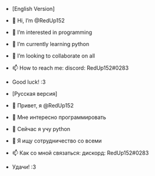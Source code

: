 - [English Version] 
- 👋 Hi, I’m @RedUp152
- 👀 I’m interested in programming
- 🌱 I’m currently learning python
- 💞️ I’m looking to collaborate on all
- 📫 How to reach me: discord: RedUp152#0283
- Good luck!   :3


- [Русская версия]
- 👋 Привет, я @RedUp152
- 👀 Мне интересно программировать
- 🌱 Сейчас я учу python
- 💞️ Я ищу сотрудничество со всеми
- 📫 Как со мной связаться: дискорд: RedUp152#0283
- Удачи!   :3
